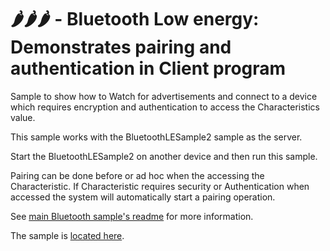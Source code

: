# 🌶️🌶️🌶️ - Bluetooth Low energy: Demonstrates pairing and authentication in Client program

Sample to show how to Watch for advertisements and connect to a device which requires encryption and authentication to access the Characteristics value.

This sample works with the BluetoothLESample2 sample as the server.

Start the BluetoothLESample2 on another device and then run this sample.

Pairing can be done before or ad hoc when the accessing the Characteristic.
If Characteristic requires security or Authentication when accessed the system will automatically start a pairing operation.

See [main Bluetooth sample's readme](../README.md) for more information.

The sample is [located here](./Program.cs).
